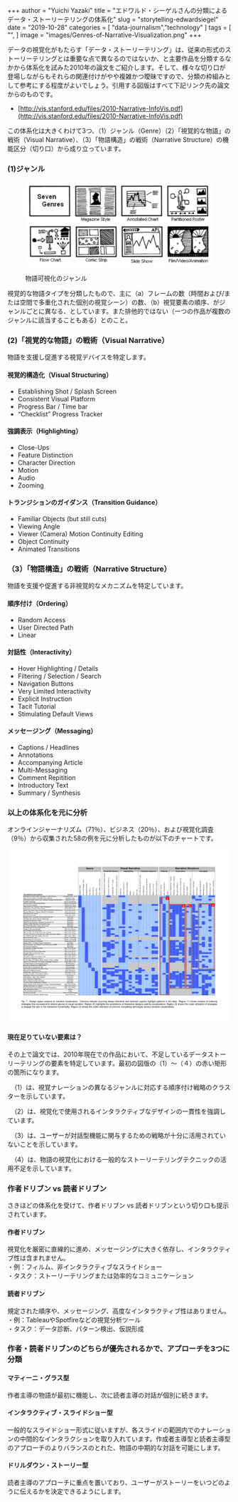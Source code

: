 +++
author = "Yuichi Yazaki"
title = "エドワルド・シーゲルさんの分類によるデータ・ストーリーテリングの体系化"
slug = "storytelling-edwardsiegel"
date = "2019-10-28"
categories = [
    "data-journalism","technology"
]
tags = [
    "",
]
image = "images/Genres-of-Narrative-Visualization.png"
+++

データの視覚化がもたらす「データ・ストーリーテリング」は、従来の形式のストーリーテリングとは重要な点で異なるのではないか、と主要作品を分類するなかから体系化を試みた2010年の論文をご紹介します。そして、様々な切り口が登場しながらもそれらの関連付けがやや複雑かつ曖昧ですので、分類の枠組みとして参考にする程度がよいでしょう。引用する図版はすべて下記リンク先の論文からのものです。

- [http://vis.stanford.edu/files/2010-Narrative-InfoVis.pdf](http://vis.stanford.edu/files/2010-Narrative-InfoVis.pdf)

この体系化は大きくわけて3つ、（1）ジャンル（Genre）（2）「視覚的な物語」の戦術（Visual Narrative）、（3）「物語構造」の戦術（Narrative Structure）の機能区分（切り口）から成り立っています。

### (1)ジャンル

<figure>

![](images/Genres-of-Narrative-Visualization.png)

<figcaption>

物語可視化のジャンル

</figcaption>

</figure>

視覚的な物語タイプを分類したもので、主に（a）フレームの数（時間および/または空間で多重化された個別の視覚シーン）の数、（b）視覚要素の順序、がジャンルごとに異なる、としています。また排他的ではない（一つの作品が複数のジャンルに該当することもある）とのこと。

### (2)「視覚的な物語」の戦術（Visual Narrative）

物語を支援し促進する視覚デバイスを特定します。

#### 視覚的構造化（Visual Structuring）

- Establishing Shot / Splash Screen
- Consistent Visual Platform
- Progress Bar / Time bar
- “Checklist” Progress Tracker

#### 強調表示（Highlighting）

- Close-Ups
- Feature Distinction
- Character Direction
- Motion
- Audio
- Zooming

#### トランジションのガイダンス（Transition Guidance）

- Familiar Objects (but still cuts)
- Viewing Angle
- Viewer (Camera) Motion Continuity Editing
- Object Continuity
- Animated Transitions

### （3）「物語構造」の戦術（Narrative Structure）

物語を支援や促進する非視覚的なメカニズムを特定しています。

#### 順序付け（Ordering）

- Random Access
- User Directed Path
- Linear

#### 対話性（Interactivity）

- Hover Highlighting / Details
- Filtering / Selection / Search
- Navigation Buttons
- Very Limited Interactivity
- Explicit Instruction
- Tacit Tutorial
- Stimulating Default Views

#### メッセージング（Messaging）

- Captions / Headlines
- Annotations
- Accompanying Article
- Multi-Messaging
- Comment Repitition
- Introductory Text
- Summary / Synthesis

### 以上の体系化を元に分析

オンラインジャーナリズム（71％）、ビジネス（20％）、および視覚化調査（9％）から収集された58の例を元に分析したものが以下のチャートです。

![](images/Design_space_analysis_of_narrative_visualization.png)

#### 現在足りていない要素は？

その上で論文では、2010年現在での作品において、不足しているデータストーリーテリングの要素を特定しています。最初の図版の（1）〜（４）の赤い矩形の箇所になります。

  （1）は、視覚ナレーションの異なるジャンルに対応する順序付け戦略のクラスターを示しています。

  （2）は、視覚化で使用されるインタラクティブなデザインの一貫性を強調しています。

  （3）は、ユーザーが対話型機能に関与するための戦略が十分に活用されていないことを示しています。

  （4）は、物語の視覚化における一般的なストーリーテリングテクニックの活用不足を示しています。

### 作者ドリブン vs 読者ドリブン

さきほどの体系化を受けて、作者ドリブン vs 読者ドリブンという切り口も提示されています。

#### 作者ドリブン

視覚化を厳密に直線的に進め、メッセージングに大きく依存し、インタラクティブ性は含まれません。  
・例：フィルム、非インタラクティブなスライドショー  
・タスク：ストーリーテリングまたは効率的なコミュニケーション

#### 読者ドリブン

規定された順序や、メッセージング、高度なインタラクティブ性はありません。  
・例：TableauやSpotfireなどの視覚分析ツール  
・タスク：データ診断、パターン検出、仮説形成

### 作者・読者ドリブンのどちらが優先されるかで、アプローチを3つに分類

#### マティーニ・グラス型

作者主導の物語が最初に機能し、次に読者主導の対話が個別に続きます。

#### インタラクティブ・スライドショー型

一般的なスライドショー形式に従いますが、各スライドの範囲内でのナレーションの中間的なインタラクションを取り入れています。作成者主導型と読者主導型のアプローチのよりバランスのとれた、物語の中期的な対話を可能にします。

#### ドリルダウン・ストーリー型

読者主導のアプローチに重点を置いており、ユーザーがストーリーをいつどのように伝えるかを決定できるようにします。
